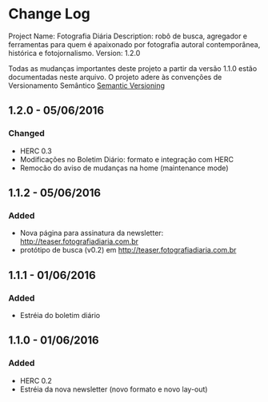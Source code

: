 # Change Log

Project Name: Fotografia Diária
Description: robô de busca, agregador e ferramentas para quem é apaixonado por fotografia autoral contemporânea, histórica e fotojornalismo.
Version: 1.2.0

Todas as mudanças importantes deste projeto a partir da versão 1.1.0 estão documentadas neste arquivo.
O projeto adere às convenções de Versionamento Semântico [Semantic Versioning](http://semver.org/)

## 1.2.0 - 05/06/2016
### Changed
- HERC 0.3
- Modificações no Boletim Diário: formato e integração com HERC
- Remocão do aviso de mudanças na home (maintenance mode)

## 1.1.2 - 05/06/2016
### Added
- Nova página para assinatura da newsletter: http://teaser.fotografiadiaria.com.br
- protótipo de busca (v0.2) em http://teaser.fotografiadiaria.com.br

## 1.1.1 - 01/06/2016
### Added
- Estréia do boletim diário

## 1.1.0 - 01/06/2016
### Added
- HERC 0.2
- Estréia da nova newsletter (novo formato e novo lay-out)





